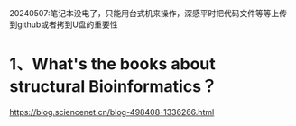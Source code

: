 20240507:笔记本没电了，只能用台式机来操作，深感平时把代码文件等等上传到github或者拷到U盘的重要性

# 1、What's the books about structural Bioinformatics？
https://blog.sciencenet.cn/blog-498408-1336266.html
